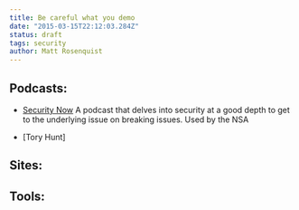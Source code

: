 ```yaml
---
title: Be careful what you demo
date: "2015-03-15T22:12:03.284Z"
status: draft
tags: security
author: Matt Rosenquist
---
```




## Podcasts:
- [Security Now](https://twit.tv/shows/security-now)
A podcast that delves into security at a good depth to get to the underlying issue on breaking issues. Used by the NSA

- [Tory Hunt]

## Sites:




## Tools:
